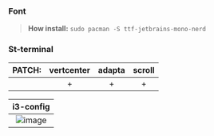 ### Font
>**How install:**
`sudo pacman -S ttf-jetbrains-mono-nerd`
### St-terminal
| PATCH: | vertcenter | adapta | scroll |
| :--: | :--: | :--: | :--: |
| | + | + | + |

| i3-config |
| :--: |
| ![image](https://github.com/aquaverso2077/i3-config-manjaro/assets/149948716/dd755955-9d2c-44a3-afb8-7dacb9f77ee6) |
